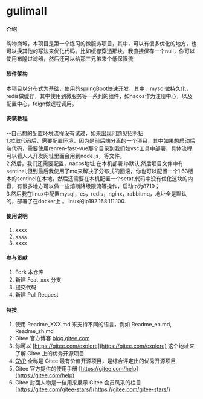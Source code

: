 # gulimall

#### 介绍
购物商城，本项目是第一个练习的微服务项目，其中，可以有很多优化的地方，也可以换其他的写法来优化代码。比如缓存穿透那块，我直接保存一个null，你可以使用布隆过滤器，然后还可以给那三兄弟来个低保限流

#### 软件架构
本项目以分布式为基础，使用的springBoot快速开发，其中，mysql做持久化，redis做缓存，其中使用到微服务等一系列的组件，如nacos作为注册中心，以及配置中心，feign做远程调用。


#### 安装教程
--自己想的配置环境流程没有试过，如果出现问题见招拆招 </br>
1.拉取代码后，需要配置环境，因为是前后端分离的一个项目，其中如果想启动后端代码，需要使用renren-fast-vue那个目录到我们如vsc工具中部署，具体流程可以看人人开发网址里面会用到node.js，等文件。</br> 2.然后，我们还需要配置，nacos地址 在本机部署 ip默认,然后项目文件中有sentinel,但到最后我使用了mq来解决了分布式的回滚，你也可以配置一个1.63版本的sentinel在本地，然后还需要在本机配置一个setat,代码中没有优化这块的内容，有很多地方可以做一些熔断降级限流等操作，启动ip为8719；</br>
3.然后我在linux中配置mysql，es，redis，nginx，rabbitmq，地址全是默认的，部署了在docker上 。linux的ip192.168.111.100.
#### 使用说明

1.  xxxx
2.  xxxx
3.  xxxx

#### 参与贡献

1.  Fork 本仓库
2.  新建 Feat_xxx 分支
3.  提交代码
4.  新建 Pull Request


#### 特技

1.  使用 Readme\_XXX.md 来支持不同的语言，例如 Readme\_en.md, Readme\_zh.md
2.  Gitee 官方博客 [blog.gitee.com](https://blog.gitee.com)
3.  你可以 [https://gitee.com/explore](https://gitee.com/explore) 这个地址来了解 Gitee 上的优秀开源项目
4.  [GVP](https://gitee.com/gvp) 全称是 Gitee 最有价值开源项目，是综合评定出的优秀开源项目
5.  Gitee 官方提供的使用手册 [https://gitee.com/help](https://gitee.com/help)
6.  Gitee 封面人物是一档用来展示 Gitee 会员风采的栏目 [https://gitee.com/gitee-stars/](https://gitee.com/gitee-stars/)
